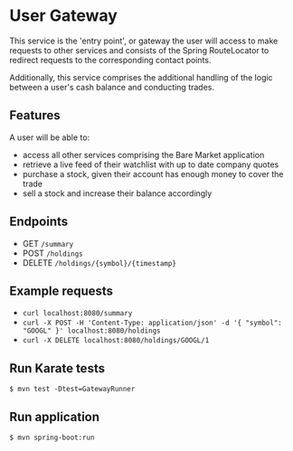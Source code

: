 # User Gateway
This service is the 'entry point', or gateway the user will access to make requests to other services and consists of the Spring RouteLocator to redirect requests to the corresponding contact points.

Additionally, this service comprises the additional handling of the logic between a user's cash balance and conducting trades.

## Features
A user will be able to:
- access all other services comprising the Bare Market application
- retrieve a live feed of their watchlist with up to date company quotes
- purchase a stock, given their account has enough money to cover the trade
- sell a stock and increase their balance accordingly

## Endpoints
- GET `/summary`
- POST `/holdings`
- DELETE `/holdings/{symbol}/{timestamp}`

## Example requests
- `curl localhost:8080/summary`
- `curl -X POST -H 'Content-Type: application/json' -d '{ "symbol": "GOOGL" }' localhost:8080/holdings`
- `curl -X DELETE localhost:8080/holdings/GOOGL/1`

## Run Karate tests
```
$ mvn test -Dtest=GatewayRunner
```

## Run application
```
$ mvn spring-boot:run
```